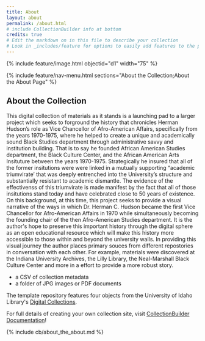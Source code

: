 ```yaml
---
title: About
layout: about
permalink: /about.html
# include CollectionBuilder info at bottom
credits: true
# Edit the markdown on in this file to describe your collection
# Look in _includes/feature for options to easily add features to the page
---
```


{% include feature/image.html objectid="d1" width="75" %}

{% include feature/nav-menu.html sections="About the Collection;About the About Page" %}

## About the Collection

This digital collection of materials as it stands is a launching pad to a larger project which seeks to forground the history that chronicles Herman Hudson’s role as Vice Chancellor of Afro-American Affairs, specifically from the years 1970-1975, where he helped to create a unique and academically sound Black Studies department through administrative savvy and institution building. That is to say he founded African American Studies department, the Black Culture Center, and the African American Arts Insituture between the years 1970-1975. Strategically he insured that all of the former insitutions were were linked in a mutually supporting “academic triumvirate’ that was deeply entrenched into the University’s structure and substantially resistant to academic dismantle. The evidence of the effectivenss of this triumvirate is made manifest by the fact that all of those insitutions stand today and have celebrated close to 50 years of existence. On this background, at this time, this project seeks to provide a visual narrative of the ways in which Dr. Herman C. Hudson became the first Vice Chancellor for Afro-American Affairs in 1970 while simultaneously becoming the founding chair of the then Afro-American Studies department. It is the author's hope to preserve this important history through the digital sphere as an open educational resource which will make this history more accessible to those within and beyond the university walls. In providing this visual journey the author places primary souces from different repostories in conversation with each other. For example, materials were discovered at the Indiana University Archives, the Lilly Library, the Neal-Marshall Black Culture Center and more in a effort to provide a more robust story.
- a CSV of collection metadata
- a folder of JPG images or PDF documents

The template repository features four objects from the University of Idaho Library's [Digital Collections](https://www.lib.uidaho.edu/digital). 

For full details of creating your own collection site, visit [CollectionBuilder Documentation](https://collectionbuilder.github.io/cb-docs/)!

<!-- IMPORTANT!!! DELETE this comment and the include below when you are finished editing this page for your collection. The include below introduces about page features. They will show up on your collection's about page until you delete it.  -->
{% include cb/about_the_about.md %} 
